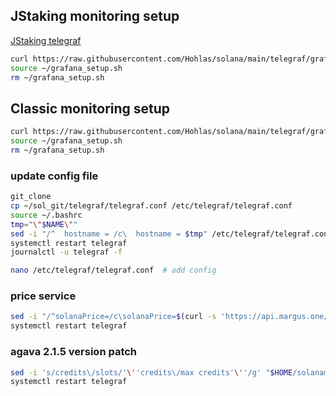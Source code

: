## JStaking monitoring setup
[JStaking telegraf](https://github.com/mfactory-lab/sv-manager/blob/main/docs/advanced.md#how-to-install-monitoring-manually)
```bash
curl https://raw.githubusercontent.com/Hohlas/solana/main/telegraf/grafana_JStaking_setup.sh > ~/grafana_setup.sh; chmod +x ~/grafana_setup.sh
source ~/grafana_setup.sh
rm ~/grafana_setup.sh
```


## Classic monitoring setup
```bash
curl https://raw.githubusercontent.com/Hohlas/solana/main/telegraf/grafana_setup.sh > ~/grafana_setup.sh; chmod +x ~/grafana_setup.sh
source ~/grafana_setup.sh
rm ~/grafana_setup.sh
```


### update config file
```bash
git_clone
cp ~/sol_git/telegraf/telegraf.conf /etc/telegraf/telegraf.conf
source ~/.bashrc
tmp="\"$NAME\""
sed -i "/^  hostname = /c\  hostname = $tmp" /etc/telegraf/telegraf.conf
systemctl restart telegraf
journalctl -u telegraf -f
```
```bash
nano /etc/telegraf/telegraf.conf  # add config
```
### price service
```bash
sed -i "/^solanaPrice=/c\solanaPrice=$(curl -s 'https://api.margus.one/solana/price/'| jq -r .price)" /root/solanamonitoring/monitor.sh
systemctl restart telegraf
```
### agava 2.1.5 version patch
```bash
sed -i 's/credits\/slots/'\''credits\/max credits'\''/g' "$HOME/solanamonitoring/monitor.sh"
systemctl restart telegraf
```
